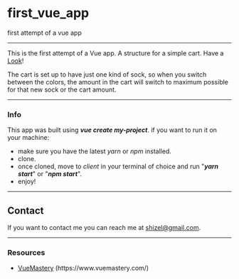 # first_vue_app
first attempt of a vue app

---

This is the first attempt of a Vue app. A structure for a simple cart.
Have a <a href="https://first-vue-app.vercel.app/" target="_blank">Look</a>!

The cart is set up to have just one kind of sock, so when you switch between the colors, the amount in the cart will switch to maximum possible for that new sock or the cart amount.

---

### Info
<p>This app was built using <i><b>vue create my-project</b></i>. if you want to run it on your machine:<p>
<ul>
  <li>make sure you have the latest <i>yarn</i> or <i>npm</i> installed.
  <li>clone.</li>
  <li>once cloned, move to <i>client</i> in your terminal of choice and run "<b><i>yarn start</b></i>" or "<b><i>npm start</b></i>".
  <li>enjoy!</li>
</ul>

---
## Contact

If you want to contact me you can reach me at <shizel@gmail.com>.

---
### Resources
<ul>
  <li><a href="https://www.vuemastery.com/" alt='Vuemastery' >VueMastery</a> (https://www.vuemastery.com/)</li>
</ul>